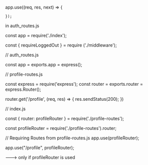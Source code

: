 app.use((req, res, next) => {

    });

in auth_routes.js

const app = require('./index');

const { requireLoggedOut } = require ('./middleware');

// auth_routes.js

const app = exports.app = express();

// profile-routes.js

const express = require('express');
const router = exports.router = express.Router();

router.get('/profile', (req, res) => {
res.sendStatus(200);
})

// index.js

const { router: profileRouter } = require('./profile-routes');

const profileRouter = require('./profile-routes').router;

// Requiring Routes from profile-routes.js
app.use(profileRouter);

app.use("/profile", profileRouter);

---> only if profileRouter is used
